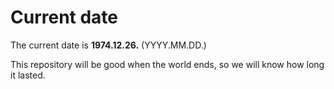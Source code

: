 # Current date

The current date is **1974.12.26.** (YYYY.MM.DD.)

This repository will be good when the world ends, so we will know how long it lasted.